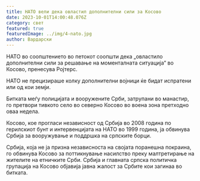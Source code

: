 ```yaml
---
title: НАТО вели дека овластил дополнителни сили за Косово
date: 2023-10-01T14:00:48.076Z
category: свет
featured: true
featuredImage: ../img/4-nato.jpg
author: Вардарски
---
```

НАТО во соопштението во петокот соопшти дека „овластило дополнителни сили за решавање на моменталната ситуација“ во Косово, пренесува Ројтерс.

НАТО не прецизираше колку дополнителни војници ќе бидат испратени или од кои земји.

Битката меѓу полицијата и вооружените Срби, затрупани во манастир, го претвори тивкото село во северно Косово во воена зона претходно оваа недела.

Косово, кое прогласи независност од Србија во 2008 година по герилскиот бунт и интервенцијата на НАТО во 1999 година, ја обвинува Србија за вооружување и поддршка на српските борци.

Србија, која не ја призна независноста на својата поранешна покраина, го обвинува Косово за поттикнување насилство преку малтретирање на жителите на етничките Срби. Србија и главната српска политичка групација на Косово објавија јавна жалост за Србите кои загинаа во битката.